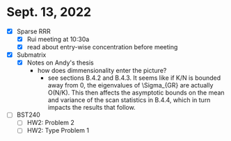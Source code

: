 # Sept. 13, 2022

- [x] Sparse RRR
  - [x] Rui meeting at 10:30a
  - [x] read about entry-wise concentration before meeting
- [x] Submatrix
  - [x] Notes on Andy's thesis
    - how does dimmensionality enter the picture?
      - see sections B.4.2 and B.4.3. It seems like if K/N is bounded away from
        0, the eigenvalues of \Sigma_{GR} are actually O(N/K). This then affects
        the asymptotic bounds on the mean and variance of the scan statistics in
        B.4.4, which in turn impacts the results that follow.
- [ ] BST240
  - [ ] HW2: Problem 2 
  - [ ] HW2: Type Problem 1